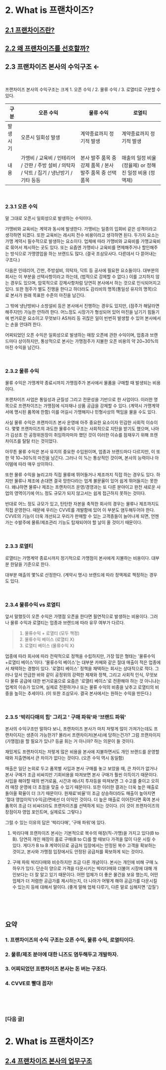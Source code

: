 # 2. What is 프랜차이즈?

## [2.1 프랜차이즈란?](https://github.com/DanielKim0728/blog/blob/master/2.1%20%ED%94%84%EB%9E%9C%EC%B0%A8%EC%9D%B4%EC%A6%88%EB%9E%80%3F%20.md)

## [2.2 왜 프랜차이즈를 선호할까?](https://github.com/DanielKim0728/blog/blob/master/2.2%20%EC%99%9C%20%ED%94%84%EB%9E%9C%EC%B0%A8%EC%9D%B4%EC%A6%88%EB%A5%BC%20%EC%84%A0%ED%98%B8%ED%95%A0%EA%B9%8C%3F.md)

## 2.3 프랜차이즈 본사의 수익구조 ←

<br>

프랜차이즈 본사의 수익구조는 크게 1. 오픈 수익 / 2. 물류 수익 / 3. 로열티로 구분할 수 있다.


<html>
<body>
<!--StartFragment--><google-sheets-html-origin><!--td {border: 1px solid #ccc;}br {mso-data-placement:same-cell;}-->

구분 | 오픈 수익 | 물류 수익 | 로열티
-- | -- | -- | --
발생시기 | 오픈시 일회성 발생 | 계약종료까지 정기적 발생 | 계약종료까지 정기적 발생
내용 | 가맹비 / 교육비 / 인테리어 / 간판 / 주방 설비 / 의탁자 / 닥트 / 집기 / 냉난방기 / 기타 등등 | 본사 발주 품목 중 강제 품목 / 본사 발주 품목 중 선택 품목 | 매출의 일정 비율 (정율제) or 정해진 일정 비용 (정액제)

<!--EndFragment-->
</body>
</html>

<br>

### 2.3.1 오픈 수익
말 그대로 오픈시 일회성으로 발생하는 수익이다.

가맹비와 교육비는 계약과 동시에 발생한다. 가맹비는 일종의 입회비 같은 성격이라고 생각하면 되겠다. 또한 교육비는 레시피 전수 비용이라고 생각하면 된다. 두가지 요소는 가맹 계약시 필수적으로 발생하는 요소이다. 업체에 따라 가맹비와 교육비를 가맹교육비로 묶어서 제시하는 곳도 있다. 또는 요즘엔 가맹비나 교육비를 면제해주거나 할인해주는 방식으로 가맹영업을 하는 브랜드도 많다. (결국 조삼모사다. 다른데서 다 뜯어내는 구조다.)

다음은 인테리어, 간판, 주방설비, 의탁자, 닥트 등 공사에 필요한 요소들이다. 대부분의 회사는 이 부분을 선택사항이라고 하는데, (법적으로 강제할 수 없다.)  이를 고지하지 않는 경우도 있으며, 암묵적으로 강제사항처럼 당연히 본사에서 하는 것으로 인식되어지고 있다. 또한 점주가 별도 진행을 한다고 하더라도 감리비의 명목(통일성 유지의 명목)으로 본사가 원래 목표한 수준의 마진을 남긴다.

그 밖에 냉난방비나 소방설비 등은 본사에서 진행하는 경우도 있지만, (점주가 해달라면 해주지만) 가능한 안하려 한다. 어느정도 시장가가 형성되어 있어 마진을 남기기 힘들기에 번거로운 요소이고 무엇보다 AS처리 등 귀찮은 일이 빈번히 발생할 수 있어 본사에서는 손을 안대려 한다.

어찌되었던 오픈 수익은 일회성으로 발생하는 매장 오픈에 관한 수익이며, 업종과 브랜드마다 상이하지만, 통상적으로 본사는 가맹점주가 지불한 오픈 비용의 약 20~30%의 마진 수익을 남긴다.

<br>

### 2.3.2 물류 수익

물류 수익은 가맹계약 종료시까지 가맹점주가 본사에서 물품을 구매할 때 발생되는 비용이다. 

프랜차이즈 사업은 통일성과 균질성 그리고 전문성을 기반으로 한 사업이다.
이러한 명목으로 프랜차이즈는 가맹점에 식자재나 상품 공급을 강제할 수 있다. (계약시 가맹계약서에 명시된 품목에 한함)
이를 어길시 가맹해지나 민형사상의 책임을 물을 수도 있다.

사실 물류 수익은 프랜차이즈 본사 운영에 아주 중요한 요소이자 민감한 사회적 이슈이다. 몇몇 프랜차이즈의 과도한 물류수익 구조는 사회적으로 지탄을 받기도 했으며, 나아가 김상조 전 공정위원장이 취임하자마자 했던 것이 이러한 이슈를 잠재우기 위해 프렌차이즈를 탈탈 터는 것이었다. 

아무튼 물류 수익은 본사 유지의 중요한 수입원이며, 업종과 브랜드마다 다르지만, 이 또한 약 10~30%의 마진을 남긴다. 그러나 이 %는 통상적인 것이며, 본사의 능력이나 아이템에 따라 매우 상이하다.

또한 물류 수익을 늘리고자 직접 물류에 뛰어들거나 제조까지 직접 하는 경우도 있다. 
하지만 물류나 제조에 손대면 결국 망한다라는 업계 불문율이 있어 쉽게 뛰어들지는 못한다.
왜냐하면 물류나 제조는 프랜차이즈 운영/경영과는 또 다른 분야이고 완전 새로운 사업의 영역이기에 어느 정도 규모가 되지 않고서는 쉽게 접근하지 못하는 것이다.

반대로 어느 정도 규모가 있고, 탄탄한 자본을 축적한 회사의 경우는 물류나 제조까지도 직접 운영한다.
때문에 우리는 CVVE를 개발함에 있어 이 부분도 염두해두어야 한다. CVVE의 기능이 더욱 개선되고 우리가 판매할 수 있는 고객층들이 늘어나게 되면, 언젠가는 수발주에 물류/제조관리 기능도 탑재되어야 할 날이 올 것이기 때문이다.

<br>

### 2.3.3 로열티
로열티는 가맹계약 종료시까지 정기적으로 가맹점이 본사에게 지불하는 비용이다. 대부분 한달을 기준으로 한다.

대부분 매출의 몇%로 산정한다. (계약시 명시) 브랜드에 따라 정액제로 책정하는 경우도 있다.



<br>

### 2.3.4 물류수익 vs 로열티
앞서 말했듯이 오픈 수익은 가맹점 오픈을 한다면 필연적으로 발생하는 비용이다.
그러나 물류 수익과 로열티는 업종과 브랜드에 따라 유무 여부가 다르다.
> 1. 물류수익 + 로열티 (모두 책정)
> 2. 물류수익 베이스 (로열티 X)
> 3. 로열티 베이스 (물류수익 X)

업종에 따라 회사에 따라 전략적으로 정책을 수립하지만, 가장 많은 형태는 '물류수익+로열티 베이스'이다. '물류수익 베이스'는 대부분 카페와 같은 절대 매출이 적은 업종에서 채택하는 경향이 있다. 
'로열티 베이스' 정책을 채택하는 회사는 상대적으로 적다.
그러나 앞서 언급한 바와 같이 공정위의 강력한 제재와 정책, 그리고 사회적 인식, 무엇보다 물류 공급에 대한 번거로움으로 요즘은 '로열티 베이스'로 전환해야 하는 것 아니냐는 업계의 이슈가 있으며, 실제로 전환하거나 또는 물류 수익의 비중을 낮추고 로열티의 비중을 높히는 추세이다. (이 또한 조삼모사. 결국 본사에서는 원하는 수익을 만든다.)
 
<br>

### 2.3.5 '박리다매의 힘' 그리고 ' 구매 파워'와 '브랜드 파워'
본사의 수익구조만 말하다 보니, 
프랜차이즈 본사가 마치 저렇게 많이 가져가는데도 프랜차이지는 생존이 가능한가?
몰라서 프랜차이저(본사)에 당하는건가? 그럼 프랜차이지(가맹점)을 할 필요가 있나? 등골 휘는 거 아니야? 하는 의문이 들 것이다.

재밌게도 프랜차이지는 저렇게 많은 비용을 본사에 지불하면서도 개인 브랜드를 운영할 때와 지출면에서 큰 차이가 없다는 것이다. (오픈 수익 역시 동일함)

매출은 일단 논외로 두고 품목별 사입과 본사 구매를 놓고 보았을 때, 큰 차이가 없거나 본사 구매가 조금 비싸지만 기회비용을 따져보면 본사 구매가 훨씬 이득이기 때문이다.
사입을 해야할 때의 번거로움, 시간과 에너지 투자등을 따져보면 그 수고를 줄이고 오히려 매장 운영에 더 초점을 맞출 수 있기 때문이다. 또한 이러한 결과는 더욱 높은 매출로 돌아올 확율이 더 크기 때문이다.
원재료'비율'이 조금 상승하더라도 매출이 높아지면 '절대 영업이익'(수익금)면에선 더 이익인 것이다.
더 높은 매출로 이어진다면 혹여 본사 품목이 조금 더 비싸더라도 프랜차이즈를 선택하게 되는 것이다. (이 것이 프랜차이즈의 장점이자 영업 포인트며, 실제로도 그렇다.)


그럴 수 있는 이유의 답은 '박리다매', '구매 파워'에 있다.

1) 박리다매
프랜차이즈 본사는 기본적으로 복수의 매장(직-가맹)을 가지고 있다(B to B). 당연히 개인 매장이 홀로 구매(B to C)를 할 때보다 가격을 많이 다운 시킬 수 있다. 게다가 B to B 계약이므로 공급처 입장에서는 안정된 복수 고객을 확보하는 것이고, 본사와 가맹점 입장에서도 안정된 공급처를 확보하게 되는 것이다.

2) 구매 파워
박리다매와 비슷하지만 조금 다른 개념이다. 본사는 개인에 비해 구매 노하우가 있다. 단순히 양으로 가격을 다운시키는 박리다매와 더불어 시장에 대해 개인보다는 더 잘 알고 있기 때문이다. 어떤 업체가 더 좋은 물건을 보유 했는지, 어떤 업체가 더 저렴한 공급가를 제시하는지, 더 나아가 어떻게 해야 공급가를 다운시킬 수 있는지 등에 대해서 말이다. (좋게 말해 업체 다루기, 다른 말로 심해지면 '갑질')


<br><br><br>

## 요약
### 1. 프랜차이즈의 수익 구조는 오픈 수익, 물류 수익, 로열티이다.
### 2. 물류/제조 분야에 대한 니즈도 염두해두고 개발하자.
### 3. 어찌되었던 프랜차이즈 본사는 돈 버는 구조다. 
### 4. CVVE로 빨대 꼽자!


<br><br><br>

### [다음 글]

# 2. What is 프랜차이즈?

## [2.4 프랜차이즈 본사의 업무구조](https://github.com/DanielKim0728/blog/blob/master/2.4%20%ED%94%84%EB%9E%9C%EC%B0%A8%EC%9D%B4%EC%A6%88%20%EB%B3%B8%EC%82%AC%EC%9D%98%20%EC%97%85%EB%AC%B4%EA%B5%AC%EC%A1%B0.md)
